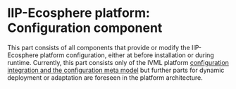 # IIP-Ecosphere platform: Configuration component

This part consists of all components that provide or modify the IIP-Ecosphere platform configuration, either at before installation or during runtime. Currently, this part consists only of the 
IVML platform [configuration integration and the configuration meta model](https://github.com/iip-ecosphere/platform/tree/main/platform/configuration/configuration/README.md) but further parts for dynamic deployment or adaptation are foreseen in the platform architecture.

